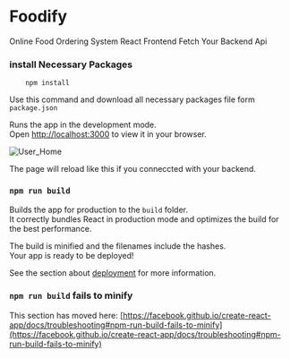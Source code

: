 # Foodify
Online Food Ordering System React Frontend Fetch Your Backend Api

### install Necessary Packages
```
    npm install
```
Use this command and download all necessary packages file form `package.json`


Runs the app in the development mode.\
Open [http://localhost:3000](http://localhost:3000) to view it in your browser.

![User_Home](https://github.com/itsVir/Foodify/assets/98551867/78e0ec64-f830-42bd-9fac-010e65f0e8ef)

The page will reload like this if you conneccted with your backend.

### `npm run build`

Builds the app for production to the `build` folder.\
It correctly bundles React in production mode and optimizes the build for the best performance.

The build is minified and the filenames include the hashes.\
Your app is ready to be deployed!

See the section about [deployment](https://facebook.github.io/create-react-app/docs/deployment) for more information.

### `npm run build` fails to minify

This section has moved here: [https://facebook.github.io/create-react-app/docs/troubleshooting#npm-run-build-fails-to-minify](https://facebook.github.io/create-react-app/docs/troubleshooting#npm-run-build-fails-to-minify)
